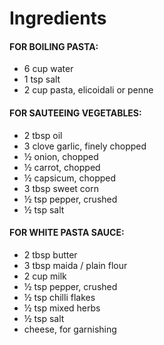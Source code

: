 # Ingredients

#### FOR BOILING PASTA:

- 6 cup water
- 1 tsp salt
- 2 cup pasta, elicoidali or penne

#### FOR SAUTEEING VEGETABLES:

- 2 tbsp oil
- 3 clove garlic, finely chopped
- ½ onion, chopped
- ½ carrot, chopped
- ½ capsicum, chopped
- 3 tbsp sweet corn
- ½ tsp pepper, crushed
- ½ tsp salt

#### FOR WHITE PASTA SAUCE:

- 2 tbsp butter
- 3 tbsp maida / plain flour
- 2 cup milk
- ½ tsp pepper, crushed
- ½ tsp chilli flakes
- ½ tsp mixed herbs
- ½ tsp salt
- cheese, for garnishing